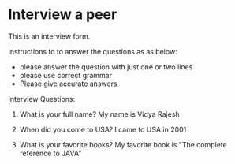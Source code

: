 
# Interview a peer #

This is an interview form.

Instructions to to answer the questions as as below:
* please answer the question with just one or two lines 
* please use correct grammar 
* Please give accurate answers

Interview Questions:

1. What is your full name?
My name is Vidya Rajesh

2. When did you come to USA?
I came to USA in 2001

3. What is your favorite books?
My favorite book is "The complete reference to JAVA"

